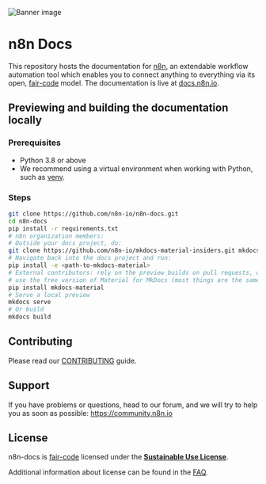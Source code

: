 ![Banner image](https://user-images.githubusercontent.com/10284570/173569848-c624317f-42b1-45a6-ab09-f0ea3c247648.png)

# n8n Docs

This repository hosts the documentation for [n8n](https://n8n.io/), an extendable workflow automation tool which enables you to connect anything to everything via its open, [fair-code](https://faircode.io/) model. The documentation is live at [docs.n8n.io](https://docs.n8n.io/).


## Previewing and building the documentation locally

### Prerequisites

* Python 3.8 or above
* We recommend using a virtual environment when working with Python, such as [venv](https://docs.python.org/3/tutorial/venv.html).

### Steps

```bash
git clone https://github.com/n8n-io/n8n-docs.git
cd n8n-docs
pip install -r requirements.txt
# n8n organization members: 
# Outside your docs project, do:
git clone https://github.com/n8n-io/mkdocs-material-insiders.git mkdocs-material
# Navigate back into the docs project and run:
pip install -e <path-to-mkdocs-material>
# External contributors: rely on the preview builds on pull requests, or 
# use the free version of Material for MkDocs (most things are the same, some formatting may be missing)
pip install mkdocs-material
# Serve a local preview
mkdocs serve
# Or build
mkdocs build
```

## Contributing

Please read our [CONTRIBUTING](CONTRIBUTING.md) guide.


## Support

If you have problems or questions, head to our forum, and we will try to help you as soon as possible: https://community.n8n.io


## License

n8n-docs is [fair-code](http://faircode.io) licensed under the [**Sustainable Use License**](https://github.com/n8n-io/n8n/blob/master/LICENSE.md).

Additional information about license can be found in the [FAQ](https://docs.n8n.io/#/faq?id=license).

